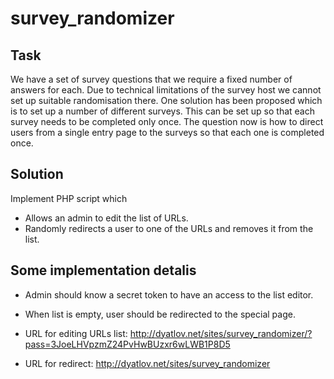 survey_randomizer
=================

Task
----

We have a set of survey questions that we require a fixed number of answers for each.
Due to technical limitations of the survey host we cannot set up suitable randomisation there.
One solution has been proposed which is to set up a number of different surveys.
This can be set up so that each survey needs to be completed only once.
The question now is how to direct users from a single entry page to the surveys so that each one is completed once.

Solution
--------

Implement PHP script which 

* Allows an admin to edit the list of URLs.
* Randomly redirects a user to one of the URLs and removes it from the list.

Some implementation detalis
---------------------------

* Admin should know a secret token to have an access to the list editor.
* When list is empty, user should be redirected to the special page.

* URL for editing URLs list: http://dyatlov.net/sites/survey_randomizer/?pass=3JoeLHVpzmZ24PvHwBUzxr6wLWB1P8D5
* URL for redirect: http://dyatlov.net/sites/survey_randomizer

